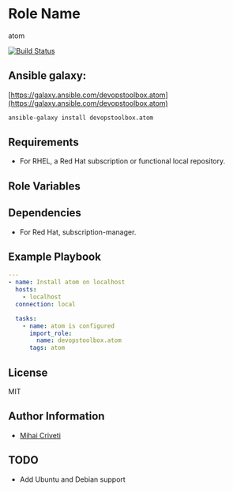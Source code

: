 Role Name
=========

atom

[![Build Status](https://travis-ci.org/cmihai-ansible/atom.svg?branch=master)](https://travis-ci.org/cmihai-ansible/atom)

Ansible galaxy:
---------------

[https://galaxy.ansible.com/devopstoolbox.atom](https://galaxy.ansible.com/devopstoolbox.atom)

```bash
ansible-galaxy install devopstoolbox.atom
```

Requirements
------------

- For RHEL, a Red Hat subscription or functional local repository.

Role Variables
--------------

Dependencies
------------

- For Red Hat, subscription-manager.

Example Playbook
----------------

```yaml
---
- name: Install atom on localhost
  hosts:
    - localhost
  connection: local

  tasks:
    - name: atom is configured
      import_role:
        name: devopstoolbox.atom
      tags: atom
```

License
-------

MIT

Author Information
------------------

- [Mihai Criveti](https://www.linkedin.com/in/devopstoolbox.)

TODO
----

- Add Ubuntu and Debian support
